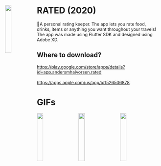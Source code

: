 # RATED (2020) <img src="https://user-images.githubusercontent.com/31239471/73654645-8a6d3500-468c-11ea-9624-711c853ea587.png" height="20%" width="20%" align="left"></img>

🌟A personal rating keeper. The app lets you rate food, drinks, items or anything you want throughout your travels! The app was made using Flutter SDK and designed using Adobe XD.
<br>
## Where to download?
https://play.google.com/store/apps/details?id=app.andersmhalvorsen.rated
<br>
<br>
https://apps.apple.com/us/app/id1526506878
# GIFs
<img src="https://user-images.githubusercontent.com/31239471/73666215-bb586480-46a2-11ea-8feb-ca09f979bb55.gif" width="20%" height="20%"></img>
&nbsp;
&nbsp;
&nbsp;
&nbsp;
<img src="https://user-images.githubusercontent.com/31239471/73666158-9ebc2c80-46a2-11ea-9a92-49e3876bfc7c.gif" width="20%" height="20%"></img>
&nbsp;
&nbsp;
&nbsp;
&nbsp;
<img src="https://user-images.githubusercontent.com/31239471/73666260-cf03cb00-46a2-11ea-8363-c07523230a89.gif" width="20%" height="20%"></img>
